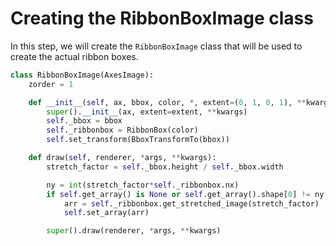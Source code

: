 # Creating the RibbonBoxImage class

In this step, we will create the `RibbonBoxImage` class that will be used to create the actual ribbon boxes.

```python
class RibbonBoxImage(AxesImage):
    zorder = 1

    def __init__(self, ax, bbox, color, *, extent=(0, 1, 0, 1), **kwargs):
        super().__init__(ax, extent=extent, **kwargs)
        self._bbox = bbox
        self._ribbonbox = RibbonBox(color)
        self.set_transform(BboxTransformTo(bbox))

    def draw(self, renderer, *args, **kwargs):
        stretch_factor = self._bbox.height / self._bbox.width

        ny = int(stretch_factor*self._ribbonbox.nx)
        if self.get_array() is None or self.get_array().shape[0] != ny:
            arr = self._ribbonbox.get_stretched_image(stretch_factor)
            self.set_array(arr)

        super().draw(renderer, *args, **kwargs)
```
